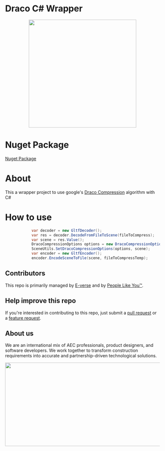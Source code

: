 # Draco C# Wrapper

<p align="center">
<img width="350px"  src="https://s3.amazonaws.com/everse.assets/GithubReadme/draco3d-vert.svg" />
</p>

# Nuget Package
[Nuget Package](https://www.nuget.org/packages/Draco_transcoder)

# About
This a wrapper project to use google's [Draco Compression](https://github.com/google/draco) algorithm with C#

# How to use

```C#
            var decoder = new GltfDecoder();
            var res = decoder.DecodeFromFileToScene(fileToCompress);
            var scene = res.Value();
            DracoCompressionOptions options = new DracoCompressionOptions();
            SceneUtils.SetDracoCompressionOptions(options, scene);
            var encoder = new GltfEncoder();
            encoder.EncodeSceneToFile(scene, fileToCompressTemp);
```

## Contributors
This repo is primarily managed by [E-verse](https://www.e-verse.co/) and by [People Like You™](https://github.com/EverseDevelopment/DracoWrapper/pulse).

## Help improve this repo
If you're interested in contributing to this repo, just submit a [pull request](https://github.com/EverseDevelopment/DracoWrapper/pulls) or a [feature request](https://github.com/EverseDevelopment/DracoWrapper/issues).

## About us ##

We are an international mix of AEC professionals, product designers, and software developers. We work together to transform construction requirements into accurate and partnership-driven technological solutions.

<p align="center">
    <a href="https://www.e-verse.com/">
    <img src="https://s3.amazonaws.com/everse.assets/e-verse_logo_no+slogan.jpg" width="732" height="271" align="center">
    </a>
</p>
